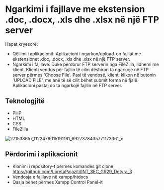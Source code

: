 # Ngarkimi i fajllave me ekstension .doc, .docx, .xls dhe .xlsx në një FTP server

Hapat kryesorë:
* Qëllimi i aplikacionit: Aplikacioni i ngarkon/upload-on fajllat me ekstensionet .doc, .docx, .xls dhe .xlsx në një FTP server.
* Ngarkimi i fajllave: Duke përdorur FTP serverin nga FileZilla, lidhemi me klient. Klienti vendos për fajllin të cilin dëshiron ta ngarkojë në FTP server përmes 'Choose File'. Pasi të vendosë, klienti klikon në butonin 'UPLOAD FILE', me anë të së cilit bëhet submit forma në fjalë. Aplikacioni pastaj do ta ngarkojë fajllin në FTP server. 

## Teknologjitë

* PHP
* HTML
* CSS
* FileZilla

![271538657_1122479015191161_6927378435771173361_n](https://user-images.githubusercontent.com/74791279/148687496-c527064b-69d2-45ae-aa0a-424635f25865.png)


## Përdorimi i aplikacionit

* Klonimi i repository-t përmes komandës git clone https://github.com/LoretaPajaziti/INT_SEC_GR29_Detyra_3
* Vendosja e fajllave në xampp/htdocs
* Qasja bëhet përmes Xampp Control Panel-it
